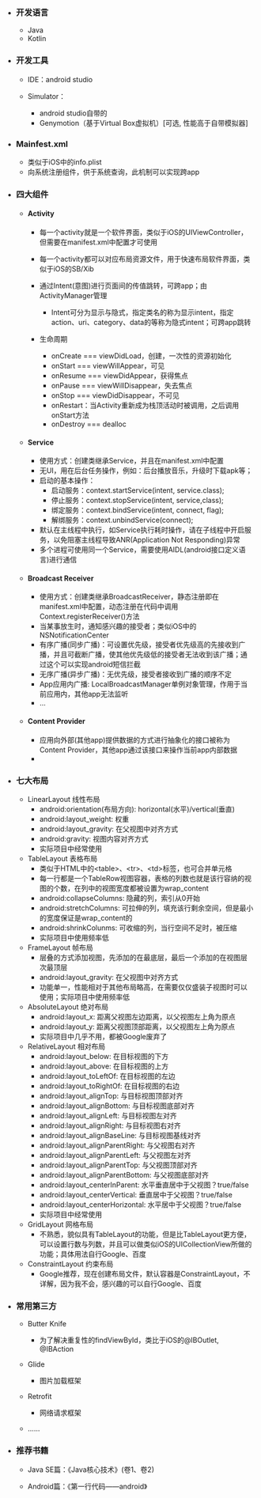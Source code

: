 - ### 开发语言

  - Java
  - Kotlin

- ### 开发工具

  - IDE：android studio

  - Simulator：
    - android studio自带的
    - Genymotion（基于Virtual Box虚拟机）[可选, 性能高于自带模拟器]

- ### Mainfest.xml

  - 类似于iOS中的info.plist
  - 向系统注册组件，供于系统查询，此机制可以实现跨app

- ### 四大组件

  - #### Activity

    - 每一个activity就是一个软件界面，类似于iOS的UIViewController，但需要在manifest.xml中配置才可使用

    - 每一个activity都可以对应布局资源文件，用于快速布局软件界面，类似于iOS的SB/Xib

    - 通过Intent(意图)进行页面间的传值跳转，可跨app；由ActivityManager管理
      - Intent可分为显示与隐式，指定类名的称为显示intent，指定action、uri、category、data的等称为隐式intent；可跨app跳转
    - 生命周期
      - onCreate	=== viewDidLoad，创建，一次性的资源初始化
      - onStart === viewWillAppear，可见
      - onResume === viewDidAppear，获得焦点
      - onPause === viewWillDisappear，失去焦点
      - onStop === viewDidDisappear，不可见
      - onRestart：当Activity重新成为栈顶活动时被调用，之后调用onStart方法
      - onDestroy === dealloc

  - #### Service

    - 使用方式：创建类继承Service，并且在manifest.xml中配置
    - 无UI，用在后台任务操作，例如：后台播放音乐，升级时下载apk等；
    - 启动的基本操作：
      - 启动服务：context.startService(intent, service.class);
      - 停止服务：context.stopService(intent, service,class);
      - 绑定服务：context.bindService(intent, connect, flag);
      - 解绑服务：context.unbindService(connect);
    - 默认在主线程中执行，如Service执行耗时操作，请在子线程中开启服务，以免阻塞主线程导致ANR(Application Not Responding)异常
    - 多个进程可使用同一个Service，需要使用AIDL(android接口定义语言)进行通信

  - #### Broadcast Receiver

    - 使用方式：创建类继承BroadcastReceiver，静态注册即在manifest.xml中配置，动态注册在代码中调用Context.registerReceiver()方法
    - 当某事放生时，通知感兴趣的接受者；类似iOS中的NSNotificationCenter
    - 有序广播(同步广播)：可设置优先级，接受者优先级高的先接收到广播，并且可截断广播，使其他优先级低的接受者无法收到该广播；通过这个可以实现android短信拦截
    - 无序广播(异步广播)：无优先级，接受者接收到广播的顺序不定
    - App应用内广播: LocalBroadcastManager单例对象管理，作用于当前应用内，其他app无法监听
    - ...

  - #### Content Provider

    - 应用向外部(其他app)提供数据的方式进行抽象化的接口被称为Content Provider，其他app通过该接口来操作当前app内部数据
    - 

- ### 七大布局

  - LinearLayout 线性布局
    - android:orientation(布局方向): horizontal(水平)/vertical(垂直)
    - android:layout_weight: 权重
    - android:layout_gravity: 在父视图中对齐方式
    - android:gravity: 视图内容对齐方式
    - 实际项目中经常使用
  - TableLayout 表格布局
    - 类似于HTML中的\<table\>、\<tr\>、\<td\>标签，也可合并单元格
    - 每一行都是一个TableRow视图容器，表格的列数也就是该行容纳的视图的个数，在列中的视图宽度都被设置为wrap_content
    - android:collapseColumns: 隐藏的列，索引从0开始
    - android:stretchColumns: 可拉伸的列，填充该行剩余空间，但是最小的宽度保证是wrap_content的
    - android:shrinkColunms: 可收缩的列，当行空间不足时，被压缩
    - 实际项目中使用频率低
  - FrameLayout 帧布局
    - 层叠的方式添加视图，先添加的在最底层，最后一个添加的在视图层次最顶层
    - android:layout_gravity: 在父视图中对齐方式
    - 功能单一，性能相对于其他布局略高，在需要仅仅盛装子视图时可以使用；实际项目中使用频率低
  - AbsoluteLayout 绝对布局
    - android:layout_x: 距离父视图左边距离，以父视图左上角为原点
    - android:layout_y: 距离父视图顶部距离，以父视图左上角为原点
    - 实际项目中几乎不用，都被Google废弃了
  - RelativeLayout 相对布局
    - android:layout_below: 在目标视图的下方
    - android:layout_above: 在目标视图的上方
    - android:layout_toLeftOf: 在目标视图的左边
    - android:layout_toRightOf: 在目标视图的右边
    - android:layout_alignTop: 与目标视图顶部对齐
    - android:layout_alignBottom: 与目标视图底部对齐
    - android:layout_alignLeft: 与目标视图左对齐
    - android:layout_alignRight: 与目标视图右对齐
    - android:layout_alignBaseLine: 与目标视图基线对齐
    - android:layout_alignParentRight: 与父视图右对齐
    - android:layout_alignParentLeft: 与父视图左对齐
    - android:layout_alignParentTop: 与父视图顶部对齐
    - android:layout_alignParentBottom: 与父视图底部对齐
    - android:layout_centerInParent: 水平垂直居中于父视图？true/false
    - android:layout_centerVertical: 垂直居中于父视图？true/false
    - android:layout_centerHorizontal: 水平居中于父视图？true/false
    - 实际项目中经常使用
  - GridLayout 网格布局
    - 不熟悉，貌似具有TableLayout的功能，但是比TableLayout更方便，可以设置行数与列数，并且可以做类似iOS的UICollectionView所做的功能；具体用法自行Google、百度
  - ConstraintLayout 约束布局
    - Google推荐，现在创建布局文件，默认容器是ConstraintLayout，不详解，因为我不会，感兴趣的可以自行Google、百度

- ### 常用第三方

  - Butter Knife

    - 为了解决重复性的findViewById，类比于iOS的@IBOutlet, @IBAction
  - Glide

    - 图片加载框架
  - Retrofit

    - 网络请求框架
  - ……

- ### 推荐书籍

  - Java SE篇：《Java核心技术》(卷1、卷2)

  - Android篇：《第一行代码——android》


